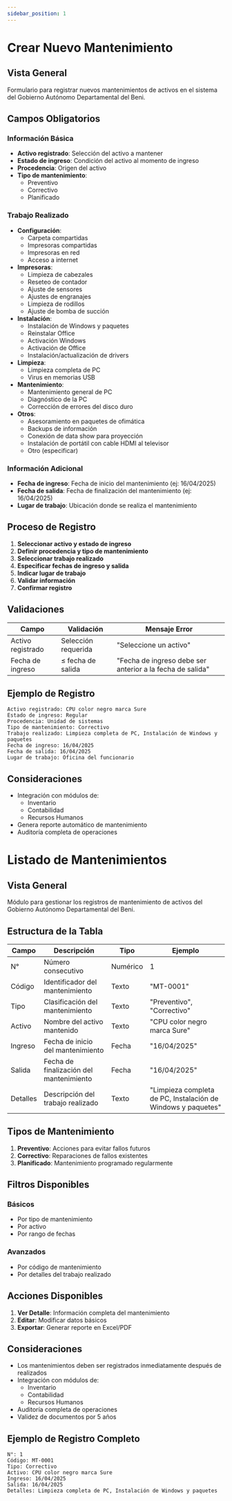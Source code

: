 ```yaml
---
sidebar_position: 1
---
```


# Crear Nuevo Mantenimiento

## Vista General
Formulario para registrar nuevos mantenimientos de activos en el sistema del Gobierno Autónomo Departamental del Beni.

## Campos Obligatorios

### Información Básica
- **Activo registrado**: Selección del activo a mantener
- **Estado de ingreso**: Condición del activo al momento de ingreso
- **Procedencia**: Origen del activo
- **Tipo de mantenimiento**:
  - Preventivo
  - Correctivo
  - Planificado

### Trabajo Realizado
- **Configuración**:
  - Carpeta compartidas
  - Impresoras compartidas
  - Impresoras en red
  - Acceso a internet
- **Impresoras**:
  - Limpieza de cabezales
  - Reseteo de contador
  - Ajuste de sensores
  - Ajustes de engranajes
  - Limpieza de rodillos
  - Ajuste de bomba de succión
- **Instalación**:
  - Instalación de Windows y paquetes
  - Reinstalar Office
  - Activación Windows
  - Activación de Office
  - Instalación/actualización de drivers
- **Limpieza**:
  - Limpieza completa de PC
  - Virus en memorias USB
- **Mantenimiento**:
  - Mantenimiento general de PC
  - Diagnóstico de la PC
  - Corrección de errores del disco duro
- **Otros**:
  - Asesoramiento en paquetes de ofimática
  - Backups de información
  - Conexión de data show para proyección
  - Instalación de portátil con cable HDMI al televisor
  - Otro (especificar)

### Información Adicional
- **Fecha de ingreso**: Fecha de inicio del mantenimiento (ej: 16/04/2025)
- **Fecha de salida**: Fecha de finalización del mantenimiento (ej: 16/04/2025)
- **Lugar de trabajo**: Ubicación donde se realiza el mantenimiento

## Proceso de Registro

1. **Seleccionar activo y estado de ingreso**
2. **Definir procedencia y tipo de mantenimiento**
3. **Seleccionar trabajo realizado**
4. **Especificar fechas de ingreso y salida**
5. **Indicar lugar de trabajo**
6. **Validar información**
7. **Confirmar registro**

## Validaciones
| Campo | Validación | Mensaje Error |
|-------|-----------|--------------|
| Activo registrado | Selección requerida | "Seleccione un activo" |
| Fecha de ingreso | ≤ fecha de salida | "Fecha de ingreso debe ser anterior a la fecha de salida" |

## Ejemplo de Registro
```plaintext
Activo registrado: CPU color negro marca Sure
Estado de ingreso: Regular
Procedencia: Unidad de sistemas
Tipo de mantenimiento: Correctivo
Trabajo realizado: Limpieza completa de PC, Instalación de Windows y paquetes
Fecha de ingreso: 16/04/2025
Fecha de salida: 16/04/2025
Lugar de trabajo: Oficina del funcionario
```

## Consideraciones
- Integración con módulos de:
  - Inventario
  - Contabilidad
  - Recursos Humanos
- Genera reporte automático de mantenimiento
- Auditoría completa de operaciones

# Listado de Mantenimientos

## Vista General
Módulo para gestionar los registros de mantenimiento de activos del Gobierno Autónomo Departamental del Beni.

## Estructura de la Tabla

| Campo | Descripción | Tipo | Ejemplo |
|-------|-------------|------|---------|
| N° | Número consecutivo | Numérico | 1 |
| Código | Identificador del mantenimiento | Texto | "MT-0001" |
| Tipo | Clasificación del mantenimiento | Texto | "Preventivo", "Correctivo" |
| Activo | Nombre del activo mantenido | Texto | "CPU color negro marca Sure" |
| Ingreso | Fecha de inicio del mantenimiento | Fecha | "16/04/2025" |
| Salida | Fecha de finalización del mantenimiento | Fecha | "16/04/2025" |
| Detalles | Descripción del trabajo realizado | Texto | "Limpieza completa de PC, Instalación de Windows y paquetes" |

## Tipos de Mantenimiento

1. **Preventivo**: Acciones para evitar fallos futuros
2. **Correctivo**: Reparaciones de fallos existentes
3. **Planificado**: Mantenimiento programado regularmente

## Filtros Disponibles

### Básicos
- Por tipo de mantenimiento
- Por activo
- Por rango de fechas

### Avanzados
- Por código de mantenimiento
- Por detalles del trabajo realizado

## Acciones Disponibles

1. **Ver Detalle**: Información completa del mantenimiento
2. **Editar**: Modificar datos básicos
3. **Exportar**: Generar reporte en Excel/PDF

## Consideraciones
- Los mantenimientos deben ser registrados inmediatamente después de realizados
- Integración con módulos de:
  - Inventario
  - Contabilidad
  - Recursos Humanos
- Auditoría completa de operaciones
- Validez de documentos por 5 años

## Ejemplo de Registro Completo
```plaintext
N°: 1
Código: MT-0001
Tipo: Correctivo
Activo: CPU color negro marca Sure
Ingreso: 16/04/2025
Salida: 16/04/2025
Detalles: Limpieza completa de PC, Instalación de Windows y paquetes